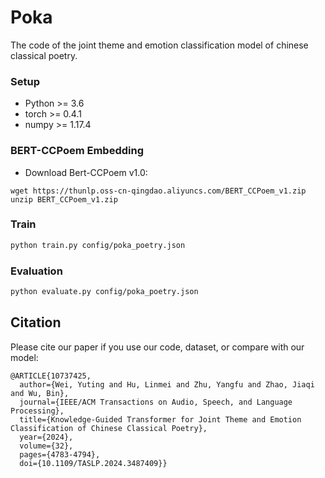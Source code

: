 # Poka
The code of  the joint theme and emotion classification model of chinese classical poetry.

### Setup
+ Python >= 3.6
+ torch >= 0.4.1
+ numpy >= 1.17.4

### BERT-CCPoem Embedding
* Download Bert-CCPoem v1.0:

```
wget https://thunlp.oss-cn-qingdao.aliyuncs.com/BERT_CCPoem_v1.zip
unzip BERT_CCPoem_v1.zip
```

### Train
```bash
python train.py config/poka_poetry.json
```

### Evaluation
```bash
python evaluate.py config/poka_poetry.json
```

## Citation

Please cite our paper if you use our code, dataset, or compare with our model:
```
@ARTICLE{10737425,
  author={Wei, Yuting and Hu, Linmei and Zhu, Yangfu and Zhao, Jiaqi and Wu, Bin},
  journal={IEEE/ACM Transactions on Audio, Speech, and Language Processing}, 
  title={Knowledge-Guided Transformer for Joint Theme and Emotion Classification of Chinese Classical Poetry}, 
  year={2024},
  volume={32},
  pages={4783-4794},
  doi={10.1109/TASLP.2024.3487409}}
```
